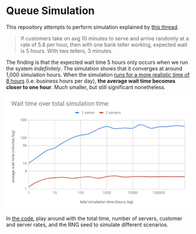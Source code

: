 # Queue Simulation

This repository attempts to perform simulation explained by [this thread](https://twitter.com/ben_golub/status/1448046115023118340).

> If customers take on avg 10 minutes to serve and arrive randomly at a rate of 5.8 per hour, then with one bank teller working, expected wait is 5 hours. With two tellers, 3 minutes.

The finding is that the expected wait time 5 hours only occurs when we run the system *indefinitely*. The simulation shows that it converges at around 1,000 simulation hours. When the simulation [runs for a more realistic time of 8 hours](result_8_hours_1_server.txt) (i.e. business hours per day), **the average wait time becomes closer to one hour**. Much smaller, but still significant nonetheless.

![](graph.jpg)

In [the code](queue.go), play around with the total time, number of servers, customer and server rates, and the RNG seed to simulate different scenarios.
